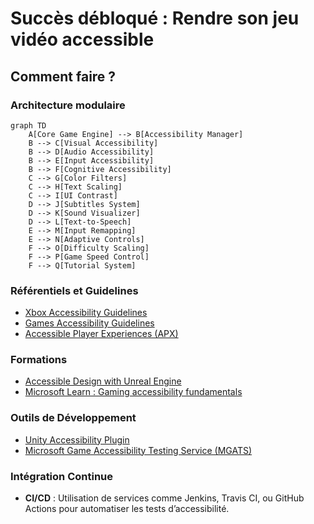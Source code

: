 # Succès débloqué : Rendre son jeu vidéo accessible

## Comment faire ?

### Architecture modulaire
```mermaid
graph TD
    A[Core Game Engine] --> B[Accessibility Manager]
    B --> C[Visual Accessibility]
    B --> D[Audio Accessibility]
    B --> E[Input Accessibility]
    B --> F[Cognitive Accessibility]
    C --> G[Color Filters]
    C --> H[Text Scaling]
    C --> I[UI Contrast]
    D --> J[Subtitles System]
    D --> K[Sound Visualizer]
    D --> L[Text-to-Speech]
    E --> M[Input Remapping]
    E --> N[Adaptive Controls]
    F --> O[Difficulty Scaling]
    F --> P[Game Speed Control]
    F --> Q[Tutorial System]
```

### Référentiels et Guidelines
- [Xbox Accessibility Guidelines](https://docs.microsoft.com/en-us/gaming/accessibility/xbox-accessibility-guidelines)
- [Games Accessibility Guidelines](http://gameaccessibilityguidelines.com/)
- [Accessible Player Experiences (APX)](https://accessible.games/)

### Formations
- [Accessible Design with Unreal Engine](https://dev.epicgames.com/community/learning/courses/7M1/accessible-design-with-unreal-engine/yGwl/accessible-design-in-unreal-engine-overview)
- [Microsoft Learn : Gaming accessibility fundamentals](https://learn.microsoft.com/en-us/training/paths/gaming-accessibility-fundamentals/)

### Outils de Développement
- [Unity Accessibility Plugin](https://github.com/mikrima/UnityAccessibilityPlugin)
- [Microsoft Game Accessibility Testing Service (MGATS)](https://learn.microsoft.com/en-us/gaming/accessibility/mgats)

### Intégration Continue
- **CI/CD** : Utilisation de services comme Jenkins, Travis CI, ou GitHub Actions pour automatiser les tests d’accessibilité.

